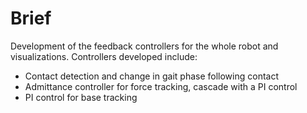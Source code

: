 # Brief

Development of the feedback controllers for the whole robot and visualizations. Controllers developed include: 
- Contact detection and change in gait phase following contact
- Admittance controller for force tracking, cascade with a PI control
- PI control for base tracking  